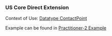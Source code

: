 
### US Core Direct Extension

Context of Use: [Datatype ContactPoint]({{site.data.fhir.path}}datatypes.html#contactpoint)

Example can be found in [Practitioner-2  Example](Practitioner-practitioner-2.html)
